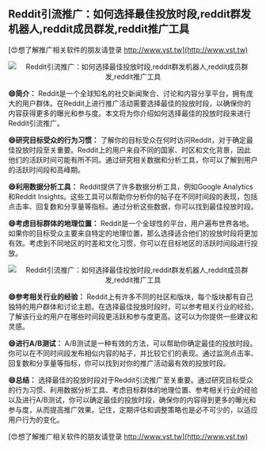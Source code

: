 ## **Reddit引流推广：如何选择最佳投放时段,reddit群发机器人,reddit成员群发,reddit推广工具**

[😍想了解推广相关软件的朋友请登录 http://www.vst.tw](http://www.vst.tw)

 <center><img src="https://vst.tw/MP4/tuiguang/png/7.png" alt="Reddit引流推广：如何选择最佳投放时段,reddit群发机器人,reddit成员群发,reddit推广工具"></center>

**😄简介：**
Reddit是一个全球知名的社交新闻聚合、讨论和内容分享平台，拥有庞大的用户群体。在Reddit上进行推广活动需要选择最佳的投放时段，以确保你的内容获得更多的曝光和参与度。本文将为你介绍如何选择最佳的投放时段来进行Reddit引流推广。

**😄研究目标受众的行为习惯：**
了解你的目标受众在何时访问Reddit，对于确定最佳投放时段至关重要。Reddit上的用户来自不同的国家、时区和文化背景，因此他们的活跃时间可能有所不同。通过研究相关数据和分析工具，你可以了解到用户的活跃时间段和高峰期。

**😄利用数据分析工具：**
Reddit提供了许多数据分析工具，例如Google Analytics和Reddit Insights。这些工具可以帮助你分析你的帖子在不同时间段的表现，包括点击率、回复数和分享量等指标。通过分析这些数据，你可以找到最佳投放时段。

**😄考虑目标群体的地理位置：**
Reddit是一个全球性的平台，用户遍布世界各地。如果你的目标受众主要来自特定的地理位置，那么选择适合他们的投放时段将更加有效。考虑到不同地区的时差和文化习惯，你可以在目标地区的活跃时间段进行投放。

 <center><img src="https://vst.tw/MP4/tuiguang/png/8.png" alt="Reddit引流推广：如何选择最佳投放时段,reddit群发机器人,reddit成员群发,reddit推广工具"></center>

**😄参考相关行业的经验：**
Reddit上有许多不同的社区和版块，每个版块都有自己独特的用户群体和讨论主题。在选择最佳投放时段时，可以参考相关行业的经验，了解该行业的用户在哪些时间段更活跃和参与度更高。这可以为你提供一些建议和灵感。

**😄进行A/B测试：**
A/B测试是一种有效的方法，可以帮助你确定最佳的投放时段。你可以在不同时间段发布相似内容的帖子，并比较它们的表现。通过监测点击率、回复数和分享量等指标，你可以找到对你的推广活动最有效的投放时段。

**😄总结：**
选择最佳的投放时段对于Reddit引流推广至关重要。通过研究目标受众的行为习惯、利用数据分析工具、考虑目标群体的地理位置、参考相关行业的经验以及进行A/B测试，你可以确定最佳的投放时段，确保你的内容得到更多的曝光和参与度，从而提高推广效果。记住，定期评估和调整策略也是必不可少的，以适应用户行为的变化。

[😍想了解推广相关软件的朋友请登录 http://www.vst.tw](http://www.vst.tw)



